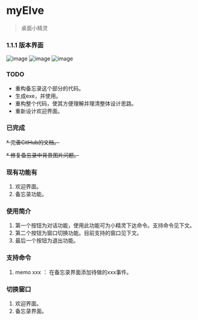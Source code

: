 # myElve
> 桌面小精灵

### 1.1.1 版本界面
![image](http://github.com/lastpast/myElve/raw/master/elvePic/welcomePic.png)
![image](http://github.com/lastpast/myElve/raw/master/elvePic/memoPic.png)
![image](http://github.com/lastpast/myElve/raw/master/elvePic/orderPic.png)

### TODO
* 重构备忘录这个部分的代码。
* 生成exe，并使用。
* 重构整个代码，使其方便理解并理清整体设计思路。
* 重新设计欢迎界面。

### 已完成
~~* 完善GitHub的文档。~~

~~* 修复备忘录中背景图片问题。~~


### 现有功能有
1. 欢迎界面。
2. 备忘录功能。

### 使用简介
1. 第一个按钮为对话功能，使用此功能可为小精灵下达命令。支持命令见下文。
2. 第二个按钮为窗口切换功能。目前支持的窗口见下文。
3. 最后一个按钮为退出功能。

### 支持命令
1. memo xxx ： 在备忘录界面添加待做的xxx事件。


### 切换窗口
1. 欢迎界面。
2. 备忘录界面。

